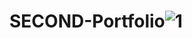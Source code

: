 # SECOND-Portfolio![1](https://user-images.githubusercontent.com/95291101/159260971-f6ff6988-0c8a-413c-969b-b4392399eb9e.PNG)
